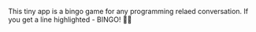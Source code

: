 This tiny app is a bingo game for any programming relaed conversation.
If you get a line highlighted - BINGO! 🤷‍♀️
